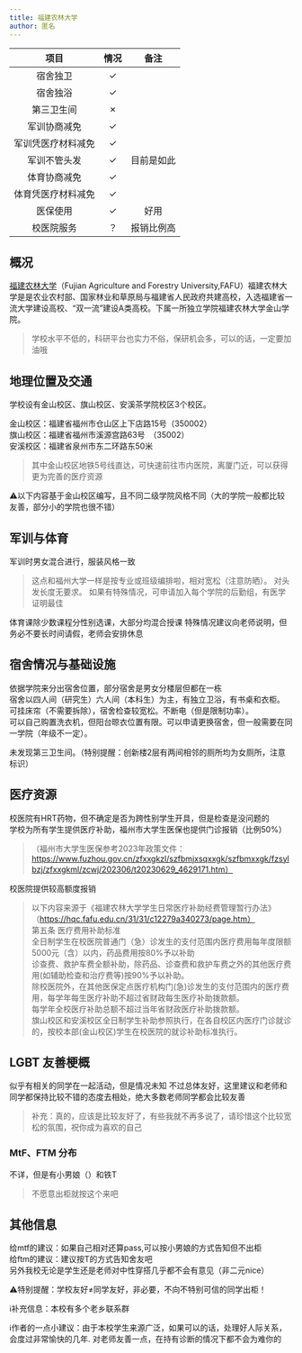 ```yaml
---
title: 福建农林大学
author: 匿名
---
```


|        项目        | 情况 |     备注     |
| :----------------: | :--: | :----------: |
|      宿舍独卫      |  ✓   |              |
|      宿舍独浴      |  ✓   |              |
|     第三卫生间     |  ✗   |              |
|    军训协商减免    |  ✓   |              |
| 军训凭医疗材料减免 |  ✓   |              |
|    军训不管头发    |  ✓   | 目前是如此 |
|    体育协商减免    |  ✓   |              |
| 体育凭医疗材料减免 |  ✓   |              |
|      医保使用      |  ✓   |   好用        |
|     校医院服务     |  ？   |   报销比例高  |

## 概况

[福建农林大学]((https://www.fafu.edu.cn/))（Fujian Agriculture and Forestry University,FAFU）福建农林大学是是农业农村部、国家林业和草原局与福建省人民政府共建高校，入选福建省一流大学建设高校、“双一流”建设A类高校。下属一所独立学院福建农林大学金山学院。
> 学校水平不低的，科研平台也实力不俗，保研机会多，可以的话，一定要加油哦

## 地理位置及交通

学校设有金山校区、旗山校区、安溪茶学院校区3个校区。

金山校区：福建省福州市仓山区上下店路15号（350002）<br>
旗山校区：福建省福州市溪源宫路63号 （35002）<br>
安溪校区：福建省泉州市东二环路东50米<br>

> 其中金山校区地铁5号线直达，可快速前往市内医院，离厦门近，可以获得更为完善的医疗资源

⚠️以下内容基于金山校区编写，且不同二级学院风格不同（大的学院一般都比较友善，部分小的学院也很不错）

## 军训与体育
军训时男女混合进行，服装风格一致
> 这点和福州大学一样是按专业或班级编排啦，相对宽松（注意防晒）。
对头发长度无要求。
如果有特殊情况，可申请加入每个学院的后勤组，有医学证明最佳

体育课除少数课程分性别选课，大部分均混合授课
特殊情况建议向老师说明，但务必不要长时间请假，老师会安排休息

## 宿舍情况与基础设施

依据学院来分出宿舍位置，部分宿舍是男女分楼层但都在一栋<br>
宿舍以四人间（研究生）六人间（本科生）为主，有独立卫浴，有书桌和衣柜。<br>
可挂床帘（不需要拆除），宿舍检查较宽松。不断电（但是限制功率）。<br>
可以自己购置洗衣机，但阳台晾衣位置有限。可以申请更换宿舍，但一般需要在同一学院（年级不一定）。<br>

未发现第三卫生间。（特别提醒：创新楼2层有两间相邻的厕所均为女厕所，注意标识）

## 医疗资源
校医院有HRT药物，但不确定是否为跨性别学生开具，但是检查是没问题的<br>
学校为所有学生提供医疗补助，福州市大学生医保也提供门诊报销（比例50%）<br>

> （福州市大学生医保参考2023年政策文件：https://www.fuzhou.gov.cn/zfxxgkzl/szfbmjxsqxxgk/szfbmxxgk/fzsylbzj/zfxxgkml/zcwj/202306/t20230629_4629171.htm）

校医院提供较高额度报销

> 以下内容来源于《福建农林大学学生日常医疗补助经费管理暂行办法》<br>
（https://hqc.fafu.edu.cn/31/31/c12279a340273/page.htm）<br>
第五条  医疗费用补助标准<br>
        全日制学生在校医院普通门（急）诊发生的支付范围内医疗费用每年度限额5000元（含）以内，药品费用按80%予以补助<br>
        诊查费、救护车费全额补助，除药品、诊查费和救护车费之外的其他医疗费用(如辅助检查和治疗费等)按90%予以补助。<br>
        除校医院外，在其他医保定点医疗机构门(急)诊发生的支付范围内的医疗费用，每学年每生医疗补助不超过省财政每生医疗补助拨款额。<br>
        每学年全校医疗补助总额不超过当年省财政医疗补助拨款额。<br>
        旗山校区和安溪校区全日制学生补助参照执行，在各自校区内医疗门诊就诊的，按校本部(金山校区)学生在校医院的就诊补助标准执行。<br>

## LGBT 友善梗概

似乎有相关的同学在一起活动，但是情况未知
不过总体友好，这里建议和老师和同学都保持比较不错的态度去相处，绝大多数老师同学都会比较友善<br>
> 补充：真的，应该是比较友好了，有些我就不再多说了，请珍惜这个比较宽松的氛围，祝你成为喜欢的自己

### MtF、FTM 分布
不详，但是有小男娘（）和铁T
> 不愿意出柜就按这个来吧

## 其他信息
给mtf的建议：如果自己相对还算pass,可以按小男娘的方式告知但不出柜<br>
给ftm的建议：建议按T的方式告知舍友吧<br>
另外我校无论是学生还是老师对中性穿搭几乎都不会有意见（非二元nice）<br>

⚠️特别提醒：学校友好≠同学友好，非必要，不向不特别可信的同学出柜！<br>

ℹ️补充信息：本校有多个老乡联系群<br>

ℹ️作者的一点小建议：由于本校学生来源广泛，如果可以的话，处理好人际关系，会度过非常愉快的几年.
对老师友善一点，在持有诊断的情况下都不会为难你的

